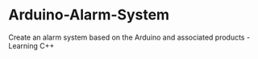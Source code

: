 # Arduino-Alarm-System
Create an alarm system based on the Arduino and associated products - Learning C++
